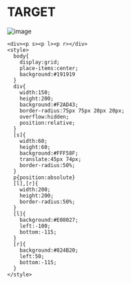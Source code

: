 # TARGET

![image](https://github.com/gaschneider/cssbattle/assets/16023844/8423debd-d845-407c-95e6-52e2437d5100)

```
<div><p s><p l><p r></div>
<style>
  body{
    display:grid;
    place-items:center;
    background:#191919
  }
  div{
    width:150;
    height:200;
    background:#F2AD43;
    border-radius:75px 75px 20px 20px;
    overflow:hidden;
    position:relative;
  }
  [s]{
    width:60;
    height:60;
    background:#FFF58F;
    translate:45px 74px;
    border-radius:50%;
  }
  p{position:absolute}
  [l],[r]{
    width:200;
    height:200;
    border-radius:50%;
  }
  [l]{
    background:#E08027;
    left:-100;
    bottom:-115;
  }
  [r]{
    background:#824B20;
    left:50;
    bottom:-115;
  }
</style>
```
